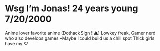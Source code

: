 # Wsg I’m Jonas! 24 years young 7/20/2000
Anime lover favorite anime (Dothack Sign ‼️⚠️)
Lowkey freak,
Gamer nerd who also develops games •Maybe I could build us a chill spot 
Thick girls have my ♡
